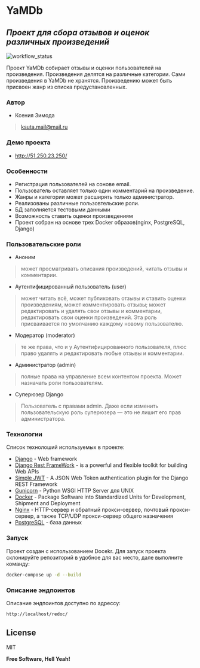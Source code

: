 # YaMDb
## _Проект для сбора отзывов и оценок различных произведений_

![workflow_status](https://github.com/Zimodra/yamdb_final/actions/workflows/yamdb_workflow.yaml/badge.svg?branch=master)

Проект YaMDb собирает отзывы  и оценки пользователей на произведения. Произведения делятся на различные категории.
Сами произведения в YaMDb не хранятся.
Произведению может быть присвоен жанр из списка предустановленных.

### Автор

- Ксения Зимода
> ksuta.mail@mail.ru

### Демо проекта

- http://51.250.23.250/

### Особенности

- Регистрация пользователей на сонове email.
- Пользователь оставляет только один комментарий на произведение.
- Жанры и категории может расширять только администратор.
- Реализованы различные пользовтельские роли.
- БД заполняется тестовыми данными
- Возможность ставить оценки произведениям
- Проект собран на основе трех Docker образов(nginx, PostgreSQL, Django)

### Пользовательские роли

- Аноним 
> может просматривать описания произведений, читать отзывы и комментарии.
- Аутентифицированный пользователь (user) 
> может читать всё, может публиковать отзывы и ставить оценки произведениям, может комментировать отзывы; может редактировать и удалять свои отзывы и комментарии, редактировать свои оценки произведений. Эта роль присваивается по умолчанию каждому новому пользователю.
- Модератор (moderator)
> те же права, что и у Аутентифицированного пользователя, плюс право удалять и редактировать любые отзывы и комментарии.
- Администратор (admin)
> полные права на управление всем контентом проекта. Может назначать роли пользователям.
- Суперюзер Django
> Пользователь с правами admin. Даже если изменить пользовательскую роль суперюзера — это не лишит его прав администратора.

### Технологии

Список технолоший используемых в проекте:

- [Django](https://www.djangoproject.com/) - Web framework
- [Django Rest FrameWork](https://www.django-rest-framework.org/) - is a powerful and flexible toolkit for building Web APIs
- [Simple JWT](https://django-rest-framework-simplejwt.readthedocs.io/en/latest/) - A JSON Web Token authentication plugin for the Django REST Framework
- [Gunicorn](https://gunicorn.org/) - Python WSGI HTTP Server для UNIX
- [Docker](https://www.docker.com/) - Package Software into Standardized Units for Development, Shipment and Deployment
- [Nginx](https://nginx.org/ru/) - HTTP-сервер и обратный прокси-сервер, почтовый прокси-сервер, а также TCP/UDP прокси-сервер общего назначения
- [PostgreSQL](https://www.postgresql.org/) - база данных

### Запуск

Проект создан с использованием Docekr. Для запуск проекта склонируйте репозиторий в удобное для вас место, дале выполните команду:

```sh
docker-compose up -d --build    
```

### Описание эндпоинтов
Описание эндпоинтов доступно по адрессу:
```sh
http://localhost/redoc/
```

## License

MIT

**Free Software, Hell Yeah!**